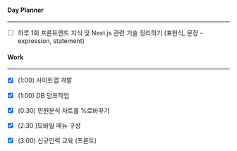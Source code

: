 
#### Day Planner
---
- [ ] 하루 1회 프론트엔드 지식 및 Next.js 관련 기술 정리하기 (표현식, 문장 - expression, statement)


#### Work
---
- [x] (1:00) 사이트맵 개발
- [x] (1:00) DB 덤프작업
- [x] (0:30) 민원분석 차트를 %로바꾸기
- [x] (2:30 )모바일 메뉴 구성
- [x] (3:00) 신규인력 교육 (프론트)


